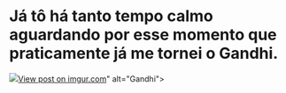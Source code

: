 <!DOCTYPE html>
<html>
<head>
    <title>Surpresa para Você!</title>
</head>
<body>
    <h1>Já tô há tanto tempo calmo aguardando por esse momento que praticamente já me tornei o Gandhi.</h1>
    <img src="<blockquote class="imgur-embed-pub" lang="en" data-id="YM94l3Z"><a href="https://imgur.com/YM94l3Z">View post on imgur.com</a></blockquote><script async src="//s.imgur.com/min/embed.js" charset="utf-8"></script>" alt="Gandhi">
</body>
</html>
